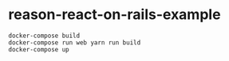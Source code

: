 # reason-react-on-rails-example

```shell
docker-compose build
docker-compose run web yarn run build
docker-compose up
```
